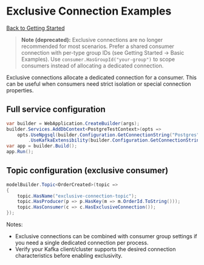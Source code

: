 # Exclusive Connection Examples

[Back to Getting Started](../getting-started/index.md)

> **Note (deprecated):** Exclusive connections are no longer recommended for most scenarios. Prefer a shared consumer connection with per-type group IDs (see Getting Started → Basic Examples). Use `consumer.HasGroupId("your-group")` to scope consumers instead of allocating a dedicated connection.

Exclusive connections allocate a dedicated connection for a consumer. This can be useful when consumers need strict isolation or special connection properties.

## Full service configuration

```csharp
var builder = WebApplication.CreateBuilder(args);
builder.Services.AddDbContext<PostgreTestContext>(opts =>
    opts.UseNpgsql(builder.Configuration.GetConnectionString("Postgres"))
        .UseKafkaExtensibility(builder.Configuration.GetConnectionString("Kafka")));
var app = builder.Build();
app.Run();
```

## Topic configuration (exclusive consumer)

```csharp
modelBuilder.Topic<OrderCreated>(topic =>
{
    topic.HasName("exclusive-connection-topic");
    topic.HasProducer(p => p.HasKey(m => m.OrderId.ToString()));
    topic.HasConsumer(c => c.HasExclusiveConnection());
});
```

Notes:
- Exclusive connections can be combined with consumer group settings if you need a single dedicated connection per process.
- Verify your Kafka client/cluster supports the desired connection characteristics before enabling exclusivity.


